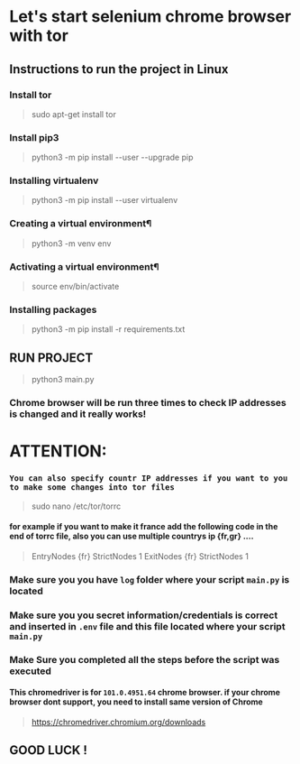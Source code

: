 # Let's start selenium chrome browser with tor
## Instructions to run the project in Linux
### Install tor
> sudo apt-get install tor

### Install pip3
> python3 -m pip install --user --upgrade pip

### Installing virtualenv
> python3 -m pip install --user virtualenv

### Creating a virtual environment¶
> python3 -m venv env

### Activating a virtual environment¶
> source env/bin/activate

### Installing packages
> python3 -m pip install -r requirements.txt

## RUN PROJECT
> python3 main.py
### Chrome browser will be run three times to check IP addresses is changed and it really works!

# ATTENTION:
### `You can also specify countr IP addresses if you want to you to make some changes into tor files `
> sudo nano /etc/tor/torrc
#### for example if you want to make it france add the following code in the end of torrc file, also you can use multiple countrys ip {fr,gr} ....
> EntryNodes {fr} StrictNodes 1
> ExitNodes {fr} StrictNodes 1  

### Make sure you you have `log` folder where your script `main.py` is located
### Make sure you you secret information/credentials is correct and inserted in `.env` file and this file located where your script `main.py`
### Make Sure you completed all the steps before the script was executed

#### This chromedriver is for `101.0.4951.64` chrome browser. if your chrome browser dont support, you need to install same version of Chrome
> https://chromedriver.chromium.org/downloads

## GOOD LUCK !